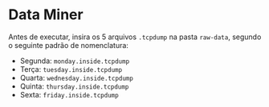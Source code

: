 # Data Miner

Antes de executar, insira os 5 arquivos `.tcpdump` na pasta `raw-data`, segundo o seguinte padrão de nomenclatura:

- Segunda: `monday.inside.tcpdump`
- Terça: `tuesday.inside.tcpdump`
- Quarta: `wednesday.inside.tcpdump`
- Quinta: `thursday.inside.tcpdump`
- Sexta: `friday.inside.tcpdump`

